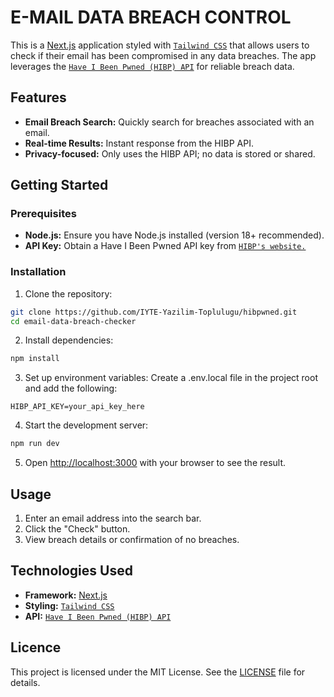 # E-MAIL DATA BREACH CONTROL

This is a [Next.js](https://nextjs.org) application styled with [`Tailwind CSS`](https://tailwindcss.com/) that allows users to check if their email has been compromised in any data breaches. The app leverages the [`Have I Been Pwned (HIBP) API`](https://haveibeenpwned.com/API/v3) for reliable breach data.

## Features
- **Email Breach Search:** Quickly search for breaches associated with an email.
- **Real-time Results:** Instant response from the HIBP API.
- **Privacy-focused:** Only uses the HIBP API; no data is stored or shared.

## Getting Started

### Prerequisites
- **Node.js:** Ensure you have Node.js installed (version 18+ recommended).
- **API Key:** Obtain a Have I Been Pwned API key from [`HIBP's website.`](https://haveibeenpwned.com/API/Key)

### Installation

1. Clone the repository:
```bash
git clone https://github.com/IYTE-Yazilim-Toplulugu/hibpwned.git
cd email-data-breach-checker
```

2. Install dependencies:
```bash
npm install
```

3. Set up environment variables: Create a .env.local file in the project root and add the following:
```env
HIBP_API_KEY=your_api_key_here
```

4. Start the development server:
```bash
npm run dev
``` 

5. Open [http://localhost:3000](http://localhost:3000) with your browser to see the result.

## Usage

1. Enter an email address into the search bar.
2. Click the "Check" button.
3. View breach details or confirmation of no breaches.

## Technologies Used

- **Framework:** [Next.js](https://nextjs.org)
- **Styling:** [`Tailwind CSS`](https://tailwindcss.com/)
- **API:** [`Have I Been Pwned (HIBP) API`](https://haveibeenpwned.com/API/v3)

## Licence
This project is licensed under the MIT License. See the [LICENSE](https://choosealicense.com/licenses/mit/) file for details.